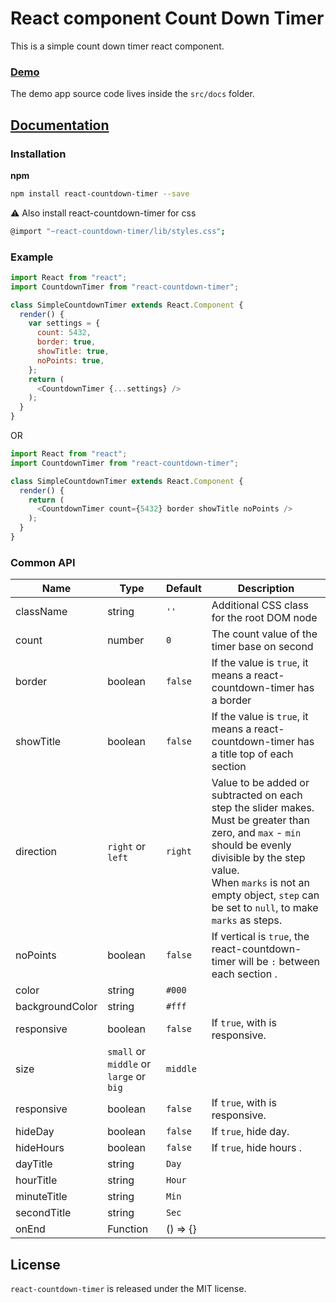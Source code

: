 # React component Count Down Timer

This is a simple count down timer react component.

### [Demo](https://savalanpour.github.io/react-countdown-timer/)

The demo app source code lives inside the `src/docs` folder. 

## [Documentation](http://react-slick.neostack.com)

### Installation

**npm**

```bash
npm install react-countdown-timer --save
```

⚠️ Also install react-countdown-timer for css

```bash
@import "~react-countdown-timer/lib/styles.css";
```


### Example

```js
import React from "react";
import CountdownTimer from "react-countdown-timer";

class SimpleCountdownTimer extends React.Component {
  render() {
    var settings = {
      count: 5432,
      border: true,
      showTitle: true,
      noPoints: true,
    };
    return (
      <CountdownTimer {...settings} />
    );
  }
}
```


OR


```js
import React from "react";
import CountdownTimer from "react-countdown-timer";

class SimpleCountdownTimer extends React.Component {
  render() {
    return (
      <CountdownTimer count={5432} border showTitle noPoints />
    );
  }
}
```




### Common API

| Name         | Type    | Default | Description |
| ------------ | ------- | ------- | ----------- |
| className | string | `''` | Additional CSS class for the root DOM node |
| count | number | `0` | The count value of the timer base on second |
| border | boolean | `false` | If the value is `true`, it means a react-countdown-timer has a border |
| showTitle | boolean | `false` | If the value is `true`, it means a react-countdown-timer has a title top of each section |
| direction | `right` or `left` | `right` | Value to be added or subtracted on each step the slider makes. Must be greater than zero, and `max` - `min` should be evenly divisible by the step value. <br /> When `marks` is not an empty object, `step` can be set to `null`, to make `marks` as steps. |
| noPoints | boolean | `false` | If vertical is `true`, the react-countdown-timer will be `:` between each section . |
| color | string | `#000` |  |
| backgroundColor | string | `#fff` |  |
| responsive | boolean | `false` | If `true`, with is responsive. |
| size | `small` or `middle` or `large` or `big` | `middle` |  |
| responsive | boolean | `false` | If `true`, with is responsive. |
| hideDay | boolean | `false` | If `true`, hide day. |
| hideHours | boolean | `false` | If `true`, hide hours . |
| dayTitle | string | `Day` |  |
| hourTitle | string | `Hour` |  |
| minuteTitle | string | `Min` |  |
| secondTitle | string | `Sec` |  |
| onEnd | Function | () => {} | |

## License

`react-countdown-timer` is released under the MIT license.